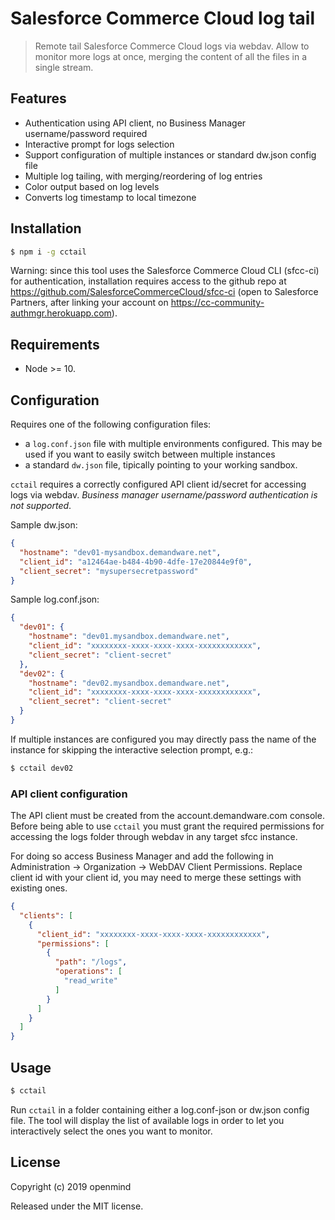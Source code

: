 # Salesforce Commerce Cloud log tail

>  Remote tail Salesforce Commerce Cloud logs via webdav. Allow to monitor more logs at once, merging the content of all the files in a single stream.

## Features

* Authentication using API client, no Business Manager username/password required
* Interactive prompt for logs selection
* Support configuration of multiple instances or standard dw.json config file
* Multiple log tailing, with merging/reordering of log entries
* Color output based on log levels
* Converts log timestamp to local timezone

## Installation

```bash
$ npm i -g cctail
```
Warning: since this tool uses the Salesforce Commerce Cloud CLI (sfcc-ci) for authentication, installation requires access to the github repo at https://github.com/SalesforceCommerceCloud/sfcc-ci (open to Salesforce Partners, after linking your account on https://cc-community-authmgr.herokuapp.com).

## Requirements
* Node >= 10.

## Configuration

Requires one of the following configuration files:

* a `log.conf.json` file with multiple environments configured. This may be used if you want to easily switch between multiple instances
* a standard `dw.json` file, tipically pointing to your working sandbox.

`cctail` requires a correctly configured API client id/secret for accessing logs via webdav. *Business manager username/password authentication is not supported*.

Sample dw.json:

```json
{
  "hostname": "dev01-mysandbox.demandware.net",
  "client_id": "a12464ae-b484-4b90-4dfe-17e20844e9f0",
  "client_secret": "mysupersecretpassword"
}
```

Sample log.conf.json:

```json
{
  "dev01": {
    "hostname": "dev01.mysandbox.demandware.net",
    "client_id": "xxxxxxxx-xxxx-xxxx-xxxx-xxxxxxxxxxxx",
    "client_secret": "client-secret"
  },
  "dev02": {
    "hostname": "dev02.mysandbox.demandware.net",
    "client_id": "xxxxxxxx-xxxx-xxxx-xxxx-xxxxxxxxxxxx",
    "client_secret": "client-secret"
  }
}
```
If multiple instances are configured you may directly pass the name of the instance for skipping the interactive selection prompt, e.g.:

```bash
$ cctail dev02
```

### API client configuration

The API client must be created from the account.demandware.com console. Before being able to use `cctail` you must grant the required permissions for accessing the logs folder through webdav in any target sfcc instance.

For doing so access Business Manager and add the following in Administration -> Organization -> WebDAV Client Permissions. Replace client id with your client id, you may need to merge these settings with existing ones.

```json
{
  "clients": [
    {
      "client_id": "xxxxxxxx-xxxx-xxxx-xxxx-xxxxxxxxxxxx",
      "permissions": [
        {
          "path": "/logs",
          "operations": [
            "read_write"
          ]
        }
      ]
    }
  ]
}
```

## Usage

```bash
$ cctail
```
Run `cctail` in a folder containing either a log.conf-json or dw.json config file.
The tool will display the list of available logs in order to let you interactively select the ones you want to monitor.

## License

Copyright (c) 2019 openmind

Released under the MIT license.